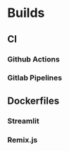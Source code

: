 # Builds

## CI

### Github Actions



### Gitlab Pipelines

## Dockerfiles

### Streamlit



### Remix.js





